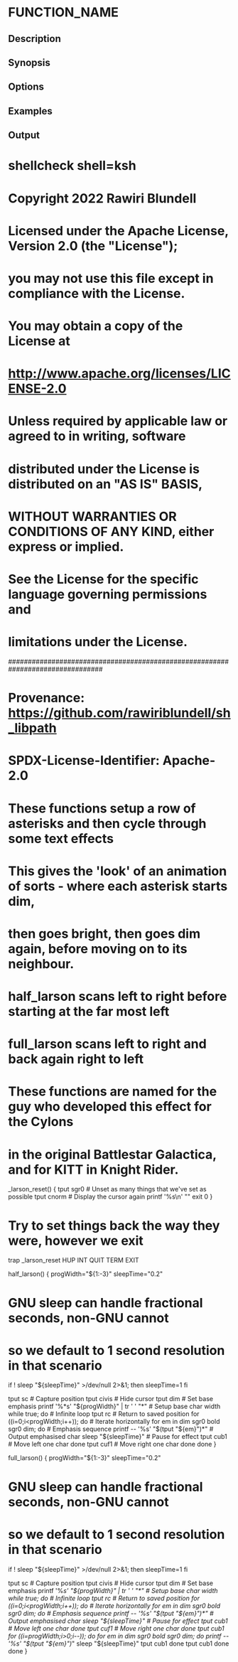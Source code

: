 # FUNCTION_NAME

## Description

## Synopsis

## Options

## Examples

## Output
# shellcheck shell=ksh

# Copyright 2022 Rawiri Blundell
#
# Licensed under the Apache License, Version 2.0 (the "License");
# you may not use this file except in compliance with the License.
# You may obtain a copy of the License at
#
#     http://www.apache.org/licenses/LICENSE-2.0
#
# Unless required by applicable law or agreed to in writing, software
# distributed under the License is distributed on an "AS IS" BASIS,
# WITHOUT WARRANTIES OR CONDITIONS OF ANY KIND, either express or implied.
# See the License for the specific language governing permissions and
# limitations under the License.
################################################################################
# Provenance: https://github.com/rawiriblundell/sh_libpath
# SPDX-License-Identifier: Apache-2.0

# These functions setup a row of asterisks and then cycle through some text effects
# This gives the 'look' of an animation of sorts - where each asterisk starts dim, 
# then goes bright, then goes dim again, before moving on to its neighbour.

# half_larson scans left to right before starting at the far most left
# full_larson scans left to right and back again right to left

# These functions are named for the guy who developed this effect for the Cylons
# in the original Battlestar Galactica, and for KITT in Knight Rider.

_larson_reset() {
  tput sgr0     # Unset as many things that we've set as possible
  tput cnorm    # Display the cursor again
  printf '%s\n' ""
  exit 0
}

# Try to set things back the way they were, however we exit
trap _larson_reset HUP INT QUIT TERM EXIT

half_larson() {
  progWidth="${1:-3}"
  sleepTime="0.2"
 
  # GNU sleep can handle fractional seconds, non-GNU cannot
  # so we default to 1 second resolution in that scenario
  if ! sleep "${sleepTime}" >/dev/null 2>&1; then
    sleepTime=1
  fi
  
  tput sc                                    # Capture position
  tput civis                                 # Hide cursor
  tput dim                                   # Set base emphasis
  printf '%*s' "${progWidth}" | tr ' ' "*"   # Setup base char width
  while true; do                             # Infinite loop
    tput rc                                  # Return to saved position
    for ((i=0;i<progWidth;i++)); do          # Iterate horizontally
      for em in dim sgr0 bold sgr0 dim; do   # Emphasis sequence
        printf -- '%s' "$(tput "${em}")*"    # Output emphasised char
        sleep "${sleepTime}"                 # Pause for effect
        tput cub1                            # Move left one char
      done
      tput cuf1                              # Move right one char
    done
  done
}

full_larson() {
  progWidth="${1:-3}"
  sleepTime="0.2"
 
  # GNU sleep can handle fractional seconds, non-GNU cannot
  # so we default to 1 second resolution in that scenario
  if ! sleep "${sleepTime}" >/dev/null 2>&1; then
    sleepTime=1
  fi
  
  tput sc                                    # Capture position
  tput civis                                 # Hide cursor
  tput dim                                   # Set base emphasis
  printf '%*s' "${progWidth}" | tr ' ' "*"   # Setup base char width
  while true; do                             # Infinite loop
    tput rc                                  # Return to saved position
    for ((i=0;i<progWidth;i++)); do          # Iterate horizontally
      for em in dim sgr0 bold sgr0 dim; do   # Emphasis sequence
        printf -- '%s' "$(tput "${em}")*"    # Output emphasised char
        sleep "${sleepTime}"                 # Pause for effect
        tput cub1                            # Move left one char
      done
      tput cuf1                              # Move right one char
    done
    tput cub1
    for ((i=progWidth;i>0;i--)); do
      for em in dim sgr0 bold sgr0 dim; do
        printf -- '%s' "$(tput "${em}")*"
        sleep "${sleepTime}"
        tput cub1
      done
      tput cub1
    done
  done
}
